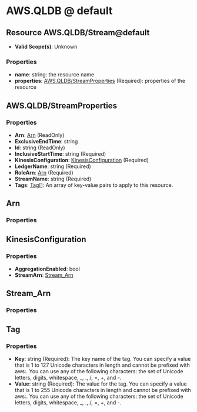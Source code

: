 # AWS.QLDB @ default

## Resource AWS.QLDB/Stream@default
* **Valid Scope(s)**: Unknown
### Properties
* **name**: string: the resource name
* **properties**: [AWS.QLDB/StreamProperties](#awsqldbstreamproperties) (Required): properties of the resource

## AWS.QLDB/StreamProperties
### Properties
* **Arn**: [Arn](#arn) (ReadOnly)
* **ExclusiveEndTime**: string
* **Id**: string (ReadOnly)
* **InclusiveStartTime**: string (Required)
* **KinesisConfiguration**: [KinesisConfiguration](#kinesisconfiguration) (Required)
* **LedgerName**: string (Required)
* **RoleArn**: [Arn](#arn) (Required)
* **StreamName**: string (Required)
* **Tags**: [Tag](#tag)[]: An array of key-value pairs to apply to this resource.

## Arn
### Properties

## KinesisConfiguration
### Properties
* **AggregationEnabled**: bool
* **StreamArn**: [Stream_Arn](#streamarn)

## Stream_Arn
### Properties

## Tag
### Properties
* **Key**: string (Required): The key name of the tag. You can specify a value that is 1 to 127 Unicode characters in length and cannot be prefixed with aws:. You can use any of the following characters: the set of Unicode letters, digits, whitespace, _, ., /, =, +, and -. 
* **Value**: string (Required): The value for the tag. You can specify a value that is 1 to 255 Unicode characters in length and cannot be prefixed with aws:. You can use any of the following characters: the set of Unicode letters, digits, whitespace, _, ., /, =, +, and -. 

